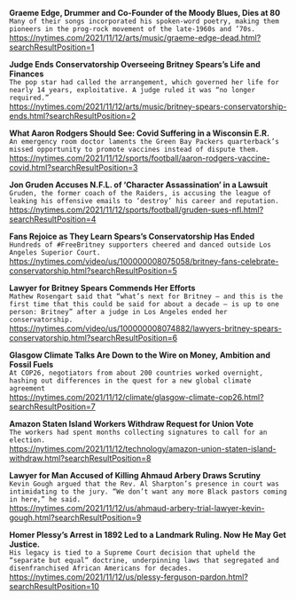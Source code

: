 **Graeme Edge, Drummer and Co-Founder of the Moody Blues, Dies at 80**\
`Many of their songs incorporated his spoken-word poetry, making them pioneers in the prog-rock movement of the late-1960s and ’70s.`\
https://nytimes.com/2021/11/12/arts/music/graeme-edge-dead.html?searchResultPosition=1

**Judge Ends Conservatorship Overseeing Britney Spears’s Life and Finances**\
`The pop star had called the arrangement, which governed her life for nearly 14 years, exploitative. A judge ruled it was “no longer required.”`\
https://nytimes.com/2021/11/12/arts/music/britney-spears-conservatorship-ends.html?searchResultPosition=2

**What Aaron Rodgers Should See: Covid Suffering in a Wisconsin E.R.**\
`An emergency room doctor laments the Green Bay Packers quarterback’s missed opportunity to promote vaccines instead of dispute them.`\
https://nytimes.com/2021/11/12/sports/football/aaron-rodgers-vaccine-covid.html?searchResultPosition=3

**Jon Gruden Accuses N.F.L. of ‘Character Assassination’ in a Lawsuit**\
`Gruden, the former coach of the Raiders, is accusing the league of leaking his offensive emails to ‘destroy’ his career and reputation.`\
https://nytimes.com/2021/11/12/sports/football/gruden-sues-nfl.html?searchResultPosition=4

**Fans Rejoice as They Learn Spears’s Conservatorship Has Ended**\
`Hundreds of #FreeBritney supporters cheered and danced outside Los Angeles Superior Court.`\
https://nytimes.com/video/us/100000008075058/britney-fans-celebrate-conservatorship.html?searchResultPosition=5

**Lawyer for Britney Spears Commends Her Efforts**\
`Mathew Rosengart said that “what’s next for Britney — and this is the first time that this could be said for about a decade — is up to one person: Britney” after a judge in Los Angeles ended her conservatorship.`\
https://nytimes.com/video/us/100000008074882/lawyers-britney-spears-conservatorship.html?searchResultPosition=6

**Glasgow Climate Talks Are Down to the Wire on Money, Ambition and Fossil Fuels**\
`At COP26, negotiators from about 200 countries worked overnight, hashing out differences in the quest for a new global climate agreement`\
https://nytimes.com/2021/11/12/climate/glasgow-climate-cop26.html?searchResultPosition=7

**Amazon Staten Island Workers Withdraw Request for Union Vote**\
`The workers had spent months collecting signatures to call for an election.`\
https://nytimes.com/2021/11/12/technology/amazon-union-staten-island-withdraw.html?searchResultPosition=8

**Lawyer for Man Accused of Killing Ahmaud Arbery Draws Scrutiny**\
`Kevin Gough argued that the Rev. Al Sharpton’s presence in court was intimidating to the jury. “We don’t want any more Black pastors coming in here,” he said.`\
https://nytimes.com/2021/11/12/us/ahmaud-arbery-trial-lawyer-kevin-gough.html?searchResultPosition=9

**Homer Plessy’s Arrest in 1892 Led to a Landmark Ruling. Now He May Get Justice.**\
`His legacy is tied to a Supreme Court decision that upheld the “separate but equal” doctrine, underpinning laws that segregated and disenfranchised African Americans for decades.`\
https://nytimes.com/2021/11/12/us/plessy-ferguson-pardon.html?searchResultPosition=10

